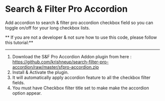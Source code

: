 # Search & Filter Pro Accordion
Add accordion to search & filter pro accordion checkbox field so you can toggle on/off for your long checkbox lists.

** If you are not a developer &  not sure how to use this code, please follow this tutorial:**

------------
1. Download the S&F Pro Accordion Addon plugin from here : https://github.com/krishneup/search-filter-pro-accordion/raw/master/sfpro-accordion.zip
2.  Install & Activate the plugin.
3. It will automatically apply accordion feature to all the checkbox filter fields.
4. You must have Checkbox filter title set to make make the accordion option appear.
